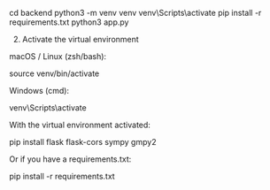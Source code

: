 cd backend
python3 -m venv venv
venv\Scripts\activate
pip install -r requirements.txt
python3 app.py



2. Activate the virtual environment

macOS / Linux (zsh/bash):

source venv/bin/activate


Windows (cmd):

venv\Scripts\activate


With the virtual environment activated:

pip install flask flask-cors sympy gmpy2


Or if you have a requirements.txt:

pip install -r requirements.txt


